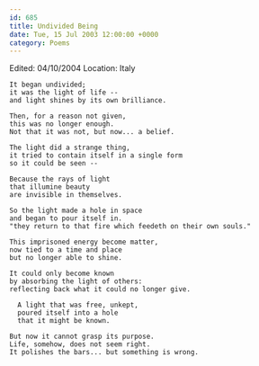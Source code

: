 ```yaml
---
id: 685
title: Undivided Being
date: Tue, 15 Jul 2003 12:00:00 +0000
category: Poems
---
```


Edited: 04/10/2004
Location: Italy

    It began undivided;  
    it was the light of life --  
    and light shines by its own brilliance.

    Then, for a reason not given,  
    this was no longer enough.  
    Not that it was not, but now... a belief.

    The light did a strange thing,  
    it tried to contain itself in a single form  
    so it could be seen --

    Because the rays of light  
    that illumine beauty  
    are invisible in themselves.

    So the light made a hole in space  
    and began to pour itself in.  
    "they return to that fire which feedeth on their own souls."

    This imprisoned energy become matter,  
    now tied to a time and place  
    but no longer able to shine.

    It could only become known  
    by absorbing the light of others:  
    reflecting back what it could no longer give.

      A light that was free, unkept,  
      poured itself into a hole  
      that it might be known.

    But now it cannot grasp its purpose.  
    Life, somehow, does not seem right.  
    It polishes the bars... but something is wrong.


